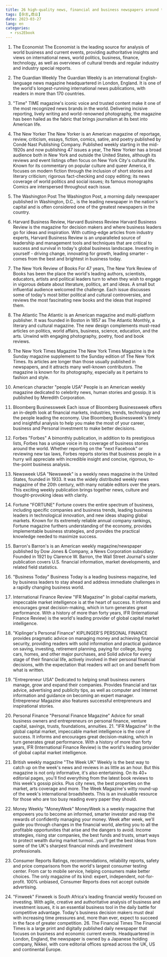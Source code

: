 ```yaml
---
title: 26 high-quality news, financial and business newspapers around the world
tags: [杂志,商业]
date: 2023-03-27
lang: en
categories: 
  - rss2Ebook
--- 
```


1. The Economist
   The Economist is the leading source for analysis of world business and current events, providing authoritative insights and views on international news, world politics, business, finance, technology, as well as overviews of cultural trends and regular industry and industry special reports.

2. The Guardian Weekly
   The Guardian Weekly is an international English-language news magazine headquartered in London, England. It is one of the world's longest-running international news publications, with readers in more than 170 countries.

3. "Time"
   TIME magazine's iconic voice and trusted content make it one of the most recognized news brands in the world. Delivering incisive reporting, lively writing and world-renowned photography, the magazine has been hailed as the fabric that brings journalism at its best into American life.



4. The New Yorker
   The New Yorker is an American magazine of reportage, review, criticism, essays, fiction, comics, satire, and poetry published by Condé Nast Publishing Company. Published weekly starting in the mid-1920s and now publishing 47 issues a year, The New Yorker has a broad audience both in New York and outside the United States, although its reviews and event listings often focus on New York City's cultural life. Known for its commentary on popular culture and queer America, it focuses on modern fiction through the inclusion of short stories and literary criticism; rigorous fact-checking and copy editing; its news coverage of world politics and social issues; its famous monographs Comics are interspersed throughout each issue.

5. The Washington Post
  The Washington Post, a morning daily newspaper published in Washington, D.C., is the leading newspaper in the nation's capital and is often considered one of the greatest newspapers in the country.

6. Harvard Business Review, Harvard Business Review
   Harvard Business Review is the magazine for decision makers and where business leaders go for ideas and inspiration. With cutting-edge articles from industry experts, Harvard Business Review is an unparalleled source of leadership and management tools and techniques that are critical to success and survival in today's global business landscape. Investing in yourself - driving change, innovating for growth, leading smarter - comes from the best and brightest in business today.

7. The New York Review of Books
   For 47 years, The New York Review of Books has been the place the world's leading authors, scientists, educators, artists and political leaders turn to when they wish to engage in vigorous debate about literature, politics, art and ideas. A small but influential audience welcomed the challenge. Each issue discusses some of today's most bitter political and cultural controversies, and reviews the most fascinating new books and the ideas that inspired them.

8. The Atlantic
   The Atlantic is an American magazine and multi-platform publisher. It was founded in Boston in 1857 as The Atlantic Monthly, a literary and cultural magazine. The new design complements must-read articles on politics, world affairs, business, science, education, and the arts. Unwind with engaging photography, poetry, food and book reviews.

9. The New York Times Magazine
   The New York Times Magazine is the Sunday magazine supplement to the Sunday edition of The New York Times. Its articles are longer than those usually published in newspapers, and it attracts many well-known contributors. The magazine is known for its photography, especially as it pertains to fashion and style.

10. American character "people USA"
   People is an American weekly magazine dedicated to celebrity news, human stories and gossip. It is published by Meredith Corporation.

11.  Bloomberg Businessweek
   Each issue of Bloomberg Businessweek offers an in-depth look at financial markets, industries, trends, technology and the people leading the economy. Use Bloomberg Businessweek's timely and insightful analysis to help you make the most of your career, business and Personal investment to make better decisions.

12.  Forbes "Forbes"
   A bimonthly publication, in addition to its prestigious lists, Forbes has a unique voice in its coverage of business stories around the world. Whether reporting on the "next Facebook" or reviewing new tax laws, Forbes reports stories that business people in a hurry will appreciate with incredible insight and concise, rigorous, to-the-point business analysis.

13.  Newsweek USA
   "Newsweek" is a weekly news magazine in the United States, founded in 1933. It was the widely distributed weekly news magazine of the 20th century, with many notable editors over the years. This exciting weekly publication brings together news, culture and thought-provoking ideas with clarity.

14.  Fortune "FORTUNE"
   Fortune covers the entire spectrum of business, including specific companies and business trends, leading business leaders in technological innovation, and new ideas shaping global markets. Known for its extremely reliable annual company rankings, Fortune magazine furthers understanding of the economy, provides implementable business strategies, and provides the practical knowledge needed to maximize success.

15. Barron's
   Barron's is an American weekly magazine/newspaper published by Dow Jones & Company, a News Corporation subsidiary. Founded in 1921 by Clarence W. Barron, the Wall Street Journal's sister publication covers U.S. financial information, market developments, and related field statistics.

16. "Business Today"
   Business Today is a leading business magazine, led by business leaders to stay ahead and address immediate challenges in a rapidly changing business world.

17. International Finance Review "IFR Magazine"
   In global capital markets, impeccable market intelligence is at the heart of success. It informs and encourages great decision-making, which in turn generates great performance. With a history of more than forty years, IFR (International Finance Review) is the world's leading provider of global capital market intelligence.

18. "Kiplinger's Personal Finance"
   KIPLINGER'S PERSONAL FINANCE provides pragmatic advice on managing money and achieving financial security, providing readers with solid information and practical guidance on saving, investing, retirement planning, paying for college, buying cars, homes, and other major purchases, and Solid advice for every stage of their financial life, actively involved in their personal financial decisions, with the expectation that readers will act on and benefit from what is written.

19. "Entrepreneur USA"
   Dedicated to helping small business owners manage, grow and expand their companies. Provides financial and tax advice, advertising and publicity tips, as well as computer and Internet information and guidance on becoming an expert manager. Entrepreneur Magazine also features successful entrepreneurs and inspirational stories.

20. Personal Finance "Personal Finance Magazine"
   Advice for small business owners and entrepreneurs on personal finance, venture capital, savings, trusts, foundations, annuities. 21. "IFR Magazine" In the global capital market, impeccable market intelligence is the core of success. It informs and encourages great decision-making, which in turn generates great performance. With a history of more than forty years, IFR (International Finance Review) is the world's leading provider of global capital market intelligence.

21. British weekly magazine "The Week UK"
   Weekly is the best way to catch up on the week's news and reviews in as little as an hour. But this magazine is not only informative, it's also entertaining. On its 40+ editorial pages, you'll find everything from the latest book reviews to this week's gossip picks. Plus city news, the best properties on the market, arts coverage and more. The Week Magazine's witty round-up of the week's international broadsheets. This is an invaluable resource for those who are too busy reading every paper they should.

22. Money Weekly "MoneyWeek"
   MoneyWeek is a weekly magazine that empowers you to become an informed, smarter investor and reap the rewards of confidently managing your money. Week after week, we'll guide you through changes in the financial world, alerting you to all the profitable opportunities that arise and the dangers to avoid. Income strategies, rising star companies, the best funds and trusts, smart ways to protect wealth during market turmoil...you'll get the best ideas from some of the UK's sharpest financial minds and investment professionals.

23. Consumer Reports
   Ratings, recommendations, reliability reports, safety and price comparisons from the world's largest consumer testing center. From car to mobile service, helping consumers make better choices. The only magazine of its kind: expert, independent, not-for-profit. 100% unbiased, Consumer Reports does not accept outside advertising.

24. "Finweek"
   Finweek is South Africa's leading financial weekly focused on investing. With agile, creative and authoritative analysis of business and investment issues, it is an essential business tool in the daily battle for competitive advantage. Today's business decision makers must deal with increasing time pressures and, more than ever, expect to succeed in the face of greater competition. 26. The Financial Times The Financial Times is a large print and digitally published daily newspaper that focuses on business and economic current events. Headquartered in London, England, the newspaper is owned by a Japanese holding company, Nikkei, with core editorial offices spread across the UK, US and continental Europe.